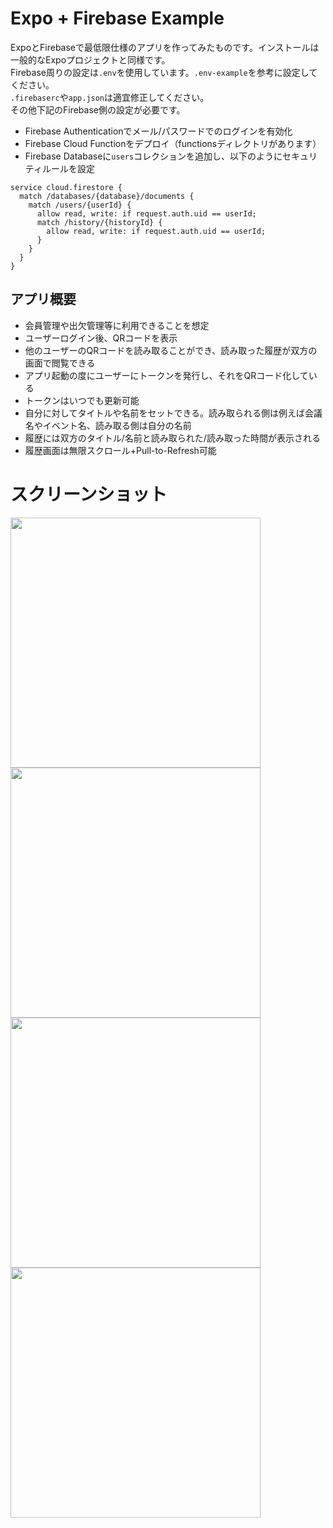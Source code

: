 # Expo + Firebase Example

ExpoとFirebaseで最低限仕様のアプリを作ってみたものです。インストールは一般的なExpoプロジェクトと同様です。  
Firebase周りの設定は`.env`を使用しています。`.env-example`を参考に設定してください。  
`.firebaserc`や`app.json`は適宜修正してください。  
その他下記のFirebase側の設定が必要です。

* Firebase Authenticationでメール/パスワードでのログインを有効化
* Firebase Cloud Functionをデプロイ（functionsディレクトリがあります）
* Firebase Databaseに`users`コレクションを追加し、以下のようにセキュリティルールを設定

```
service cloud.firestore {
  match /databases/{database}/documents {
    match /users/{userId} {
      allow read, write: if request.auth.uid == userId;
      match /history/{historyId} {
        allow read, write: if request.auth.uid == userId;
      }
    }
  }
}
```

## アプリ概要

* 会員管理や出欠管理等に利用できることを想定
* ユーザーログイン後、QRコードを表示
* 他のユーザーのQRコードを読み取ることができ、読み取った履歴が双方の画面で閲覧できる
* アプリ起動の度にユーザーにトークンを発行し、それをQRコード化している
* トークンはいつでも更新可能
* 自分に対してタイトルや名前をセットできる。読み取られる側は例えば会議名やイベント名、読み取る側は自分の名前
* 履歴には双方のタイトル/名前と読み取られた/読み取った時間が表示される
* 履歴画面は無限スクロール+Pull-to-Refresh可能

# スクリーンショット

<img src="https://user-images.githubusercontent.com/2764100/67958465-959e6800-fc3a-11e9-9c90-0ea6142a6dd0.png" width="400">
<img src="https://user-images.githubusercontent.com/2764100/67958564-b9fa4480-fc3a-11e9-9624-8b66abfc14df.png" width="400">
<img src="https://user-images.githubusercontent.com/2764100/67958605-c7afca00-fc3a-11e9-9f41-c112f5b7cf14.png" width="400">
<img src="https://user-images.githubusercontent.com/2764100/67958581-bebef880-fc3a-11e9-898f-593bea5c6a97.png" width="400">

